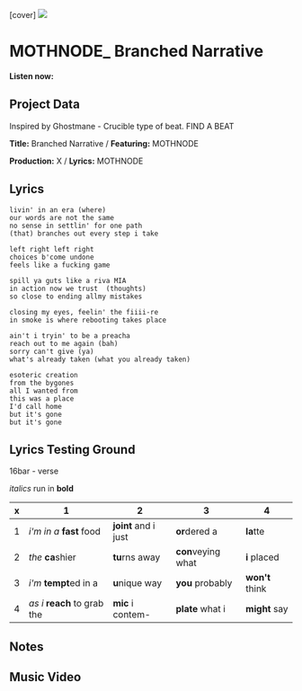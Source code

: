 [cover] ![](57175019_319474918741616_8502199518755923887_n.jpg)

# MOTHNODE_ Branched Narrative

**Listen now:** 

## Project Data

Inspired by Ghostmane - Crucible type of beat.
FIND A BEAT

**Title:** Branched Narrative / **Featuring:** MOTHNODE

**Production:** X / **Lyrics:** MOTHNODE

## Lyrics

```
livin' in an era (where)
our words are not the same
no sense in settlin' for one path
(that) branches out every step i take

left right left right
choices b'come undone
feels like a fucking game

spill ya guts like a riva MIA
in action now we trust  (thoughts)
so close to ending allmy mistakes

closing my eyes, feelin' the fiiii-re
in smoke is where rebooting takes place

ain't i tryin' to be a preacha
reach out to me again (bah)
sorry can't give (ya)
what's already taken (what you already taken)

esoteric creation
from the bygones
all I wanted from
this was a place
I'd call home
but it's gone
but it's gone

```

## Lyrics Testing Ground

16bar - verse

*italics* run in
**bold**

| x | 1 | 2 | 3 | 4 |
|---|---|---|---|---|
| 1 | *i'm in a* **fast** food | **joint** and i just  | **or**dered a  | **la**tte  |
| 2 | *the* **ca**shier | **tu**rns away  |  **con**veying what |  **i** placed |
| 3 | *i'm* **tempt**ed in a | **u**nique way  |  **you** probably |  **won't** think |
| 4 | *as i* **reach** to grab the |  **mic** i contem-  | **plate** what i | **might** say |

## Notes

## Music Video

